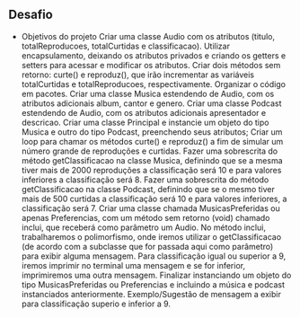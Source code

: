 ## Desafio

* Objetivos do projeto
Criar uma classe Audio com os atributos (titulo, totalReproducoes, totalCurtidas e classificacao).
Utilizar encapsulamento, deixando os atributos privados e criando os getters e setters para acessar e modificar os atributos.
Criar dois métodos sem retorno: curte() e reproduz(), que irão incrementar as variáveis totalCurtidas e totalReproducoes, respectivamente.
Organizar o código em pacotes.
Criar uma classe Musica estendendo de Audio, com os atributos adicionais album, cantor e genero.
Criar uma classe Podcast estendendo de Audio, com os atributos adicionais apresentador e descricao.
Criar uma classe Principal e instancie um objeto do tipo Musica e outro do tipo Podcast, preenchendo seus atributos;
Criar um loop para chamar os métodos curte() e reproduz() a fim de simular um número grande de reproduções e curtidas.
Fazer uma sobrescrita do método getClassificacao na classe Musica, definindo que se a mesma tiver mais de 2000 reproduções a classificação será 10 e para valores inferiores a classificação será 8.
Fazer uma sobrescrita do método getClassificacao na classe Podcast, definindo que se o mesmo tiver mais de 500 curtidas a classificação será 10 e para valores inferiores, a classificação será 7.
Criar uma classe chamada MusicasPreferidas ou apenas Preferencias, com um método sem retorno (void) chamado inclui, que receberá como parâmetro um Audio.
No método inclui, trabalharemos o polimorfismo, onde iremos utilizar o getClassificacao (de acordo com a subclasse que for passada aqui como parâmetro) para exibir alguma mensagem. Para classificação igual ou superior a 9, iremos imprimir no terminal uma mensagem e se for inferior, imprimiremos uma outra mensagem.
Finalizar instanciando um objeto do tipo MusicasPreferidas ou Preferencias e incluindo a música e podcast instanciados anteriormente.
Exemplo/Sugestão de mensagem a exibir para classificação superio e inferior a 9.